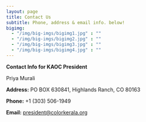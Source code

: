 ```yaml
---
layout: page
title: Contact Us
subtitle: Phone, address & email info. below!
bigimg:
  - "/img/big-imgs/bigimg1.jpg" : ""
  - "/img/big-imgs/bigimg2.jpg" : ""
  - "/img/big-imgs/bigimg3.jpg" : ""
  - "/img/big-imgs/bigimg4.jpg" : ""
---
```


**Contact Info for KAOC President**

Priya Murali

**Address:** PO BOX 630841, Highlands Ranch, CO 80163

**Phone:** +1 (303) 506-1949

**Email:** [president@colorkerala.org](mailto:president@colorkerala.org)
